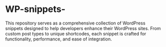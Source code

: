 # WP-snippets-
This repository serves as a comprehensive collection of WordPress snippets designed to help developers enhance their WordPress sites. From custom post types to unique shortcodes, each snippet is crafted for functionality, performance, and ease of integration.
